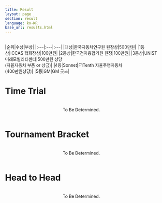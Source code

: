 ```yaml
---
title: Result
layout: page
section: result
language: ko-KR
base_url: results.html
---
```


<br>
|순위|수상|부상|
|:---|:---|:---|
|대상|한국자동차연구원 원장상|500만원|
|1등상|ICCAS 학회장상|100만원|
|2등상|한국전자융합기원 원장|100만원|
|3등상|UNIST 미래모빌리티센터|500만원 상당<br>(자율자동차 부품 or 상금)|
|4등|Sonnet|F1Tenth 자율주행자동차<br>(400만원상당)|
|5등|GM|GM 굿즈|


# Time Trial

<br>
<center>
To Be Determined.
<!-- <img src="../images/result_tt.png"  style="width: 80%" alt="Time Trial" /> -->
</center>
<br>

# Tournament Bracket

<br>
<center>
To Be Determined.

<!-- <img src="../images/result_bracket.png"  style="width: 80%" alt="Tournament Bracket" /> -->
</center>
<br>

# Head to Head

<br>
<center>
To Be Determined.

<!-- <img src="../images/result_hth.png"  alt="Head to Head" /> -->
</center>
<br>

